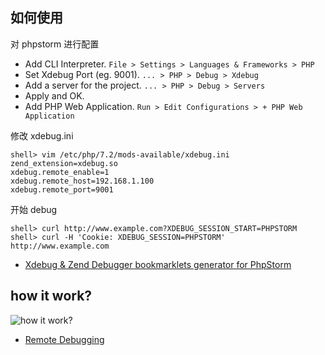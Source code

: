 ## 如何使用

对 phpstorm 进行配置 

- Add CLI Interpreter. `File > Settings > Languages & Frameworks > PHP`
- Set Xdebug Port (eg. 9001). `... > PHP > Debug > Xdebug`
- Add a server for the project. `... > PHP > Debug > Servers`
- Apply and OK.
- Add PHP Web Application. `Run > Edit Configurations > + PHP Web Application`

修改 xdebug.ini 

```shell
shell> vim /etc/php/7.2/mods-available/xdebug.ini 
zend_extension=xdebug.so
xdebug.remote_enable=1
xdebug.remote_host=192.168.1.100
xdebug.remote_port=9001
```

开始 debug

```shell
shell> curl http://www.example.com?XDEBUG_SESSION_START=PHPSTORM
shell> curl -H 'Cookie: XDEBUG_SESSION=PHPSTORM' http://www.example.com
```

- [Xdebug & Zend Debugger bookmarklets generator for PhpStorm](https://www.jetbrains.com/phpstorm/marklets/)

## how it work?

![how it work?](https://xdebug.org/images/docs/dbgp-setup.gif)

- [Remote Debugging](https://xdebug.org/docs/remote)


